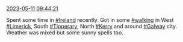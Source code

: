 [2023-05-11 09:44:21](https://mstdn.social/@hill_wanderer/110349402872862907)

Spent some time in <a href="https://mstdn.social/tags/Ireland" class="mention hashtag" rel="tag">#Ireland</a> recently. Got in some <a href="https://mstdn.social/tags/walking" class="mention hashtag" rel="tag">#walking</a> in West <a href="https://mstdn.social/tags/Limerick" class="mention hashtag" rel="tag">#Limerick</a>, South <a href="https://mstdn.social/tags/Tipperary" class="mention hashtag" rel="tag">#Tipperary</a>, North <a href="https://mstdn.social/tags/Kerry" class="mention hashtag" rel="tag">#Kerry</a> and around <a href="https://mstdn.social/tags/Galway" class="mention hashtag" rel="tag">#Galway</a> city. Weather was mixed but some sunny spells too.